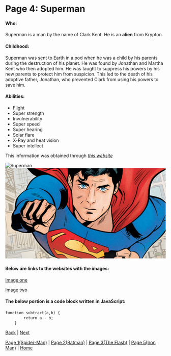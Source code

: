 # Page 4: Superman

#### Who:
Superman is a man by the name of Clark Kent. He is an **alien** from Krypton.

#### Childhood:
Superman was sent to Earth in a pod when he was a child by his parents during the 
destruction of his planet. He was found by Jonathan and Martha Kent who then adopted
him. He was taught to suppress his powers by his new parents to protect him from 
suspicion. This led to the death of his adoptive father, Jonathan, who prevented 
Clark from using his powers to save him.

#### Abilities:
* Flight
* Super strength
* Invulnerability
* Super speed
* Super hearing
* Solar flare
* X-Ray and heat vision
* Super intellect

This information was obtained through [*this website*](https://bookriot.com/supermans-powers/)

![Superman](https://www.denofgeek.com/wp-content/uploads/2019/01/superman_dc_blizzard.jpeg?resize=768%2C432)
![Superman flying][Superman]

[Superman]: Images/SupermanFlying.jpg

#### Below are links to the websites with the images:
[Image one](https://www.denofgeek.com/games/blizzard-convince-dc-superman-kicks-people/)

[Image two](https://www.dccomics.com/blog/2021/07/29/step-onto-the-streets-of-metropolis-with-lois-clark-in-superman-78)

#### The below portion is a code block written in JavaScript:
```
function subtract(a,b) {
        return a - b;
    }
```

[Back](Mark3.md) |
[Next](Mark5.md) 

[Page 1(Spider-Man)](Mark1.md) | 
[Page 2(Batman)](Mark2.md) | 
[Page 3(The Flash)](Mark3.md) | 
[Page 5(Iron Man)](Mark5.md) | 
[Home](README.md)